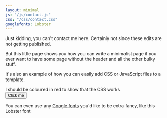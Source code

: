 ```yaml
---
layout: minimal
js: "/js/contact.js"
css: "/css/contact.css"
googlefonts: Lobster
---
```


Just kidding, you can't contact me here. Certainly not since these edits are not getting published.  

But this little page shows you how you can write a minimalist page if you ever want to have some page without the header and all the other bulky stuff.

It's also an example of how you can easily add CSS or JavaScript files to a template.

<div id="contact-div">I should be coloured in red to show that the CSS works</div>

<button type="button" class="btn btn-default" id="contact-btn">
  Click me
</button>

<p id="googlefont-test">You can even use any <a href="http://www.google.com/fonts/">Google fonts</a> you'd like to be extra fancy, like this Lobster font</p>
